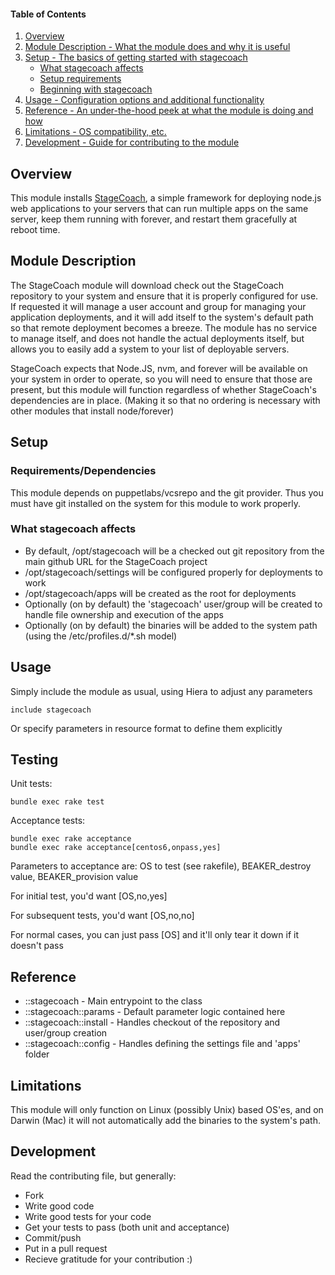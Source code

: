 #### Table of Contents

1. [Overview](#overview)
2. [Module Description - What the module does and why it is useful](#module-description)
3. [Setup - The basics of getting started with stagecoach](#setup)
    * [What stagecoach affects](#what-stagecoach-affects)
    * [Setup requirements](#setup-requirements)
    * [Beginning with stagecoach](#beginning-with-stagecoach)
4. [Usage - Configuration options and additional functionality](#usage)
5. [Reference - An under-the-hood peek at what the module is doing and how](#reference)
5. [Limitations - OS compatibility, etc.](#limitations)
6. [Development - Guide for contributing to the module](#development)

## Overview

This module installs [StageCoach](https://github.com/punkave/stagecoach), a simple framework for deploying node.js web applications to your servers that can run multiple apps on the same server, keep them running with forever, and restart them gracefully at reboot time.

## Module Description

The StageCoach module will download check out the StageCoach repository to your system and ensure that it is properly configured for use. If requested it will manage a user account and group for managing your application deployments, and it will add itself to the system's default path so that remote deployment becomes a breeze. The module has no service to manage itself, and does not handle the actual deployments itself, but allows you to easily add a system to your list of deployable servers.

StageCoach expects that Node.JS, nvm, and forever will be available on your system in order to operate, so you will need to ensure that those are present, but this module will function regardless of whether StageCoach's dependencies are in place. (Making it so that no ordering is necessary with other modules that install node/forever)

## Setup

### Requirements/Dependencies

This module depends on puppetlabs/vcsrepo and the git provider. Thus you must have git installed on the system for this module to work properly.

### What stagecoach affects

* By default, /opt/stagecoach will be a checked out git repository from the main github URL for the StageCoach project
* /opt/stagecoach/settings will be configured properly for deployments to work
* /opt/stagecoach/apps will be created as the root for deployments
* Optionally (on by default) the 'stagecoach' user/group will be created to handle file ownership and execution of the apps
* Optionally (on by default) the binaries will be added to the system path (using the /etc/profiles.d/*.sh model)

## Usage

Simply include the module as usual, using Hiera to adjust any parameters

```
include stagecoach
```

Or specify parameters in resource format to define them explicitly

## Testing

Unit tests:

```
bundle exec rake test
```

Acceptance tests:

```
bundle exec rake acceptance
bundle exec rake acceptance[centos6,onpass,yes]
```
Parameters to acceptance are: OS to test (see rakefile), BEAKER_destroy value, BEAKER_provision value

For initial test, you'd want [OS,no,yes]

For subsequent tests, you'd want [OS,no,no]

For normal cases, you can just pass [OS] and it'll only tear it down if it doesn't pass

## Reference

* ::stagecoach - Main entrypoint to the class
* ::stagecoach::params - Default parameter logic contained here
* ::stagecoach::install - Handles checkout of the repository and user/group creation
* ::stagecoach::config - Handles defining the settings file and 'apps' folder

## Limitations

This module will only function on Linux (possibly Unix) based OS'es, and on Darwin (Mac) it will not automatically add
the binaries to the system's path.

## Development

Read the contributing file, but generally:

* Fork
* Write good code
* Write good tests for your code
* Get your tests to pass (both unit and acceptance)
* Commit/push
* Put in a pull request
* Recieve gratitude for your contribution :)